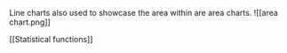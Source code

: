 Line charts also used to showcase the area within are area charts.
![[area chart.png]]

[[Statistical functions]]